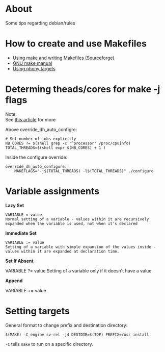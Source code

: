 # About
Some tips regarding debian/rules

# How to create and use Makefiles
* [Using make and writing Makefiles (Sourceforge)](http://makepp.sourceforge.net/1.19/makepp_tutorial.html)
* [GNU make manual](https://www.gnu.org/software/make/manual/html_node/index.html#SEC_Contents)
* [Using phony targets](https://www.gnu.org/software/make/manual/html_node/Phony-Targets.html)

# Determing theads/cores for make -j flags

Note:  
See [this article](http://www.math-linux.com/linux/tip-of-the-day/article/speedup-gnu-make-build-and-compilation-process) for more

Above override_dh_auto_configre:
```
# Set number of jobs explicitly
NB_CORES ?= $(shell grep -c '^processor' /proc/cpuinfo)
TOTAL_THREADS=$(shell expr $(NB_CORES) + 1 )
```

Inside the configure override:

```
override_dh_auto_configure:
	MAKEFLAGS="-j$(TOTAL_THREADS) -l$(TOTAL_THREADS)" ./configure
```
	
# Variable assignments


**Lazy Set**

```
VARIABLE = value
Normal setting of a variable - values within it are recursively expanded when the variable is used, not when it's declared
```

**Immediate Set**

```
VARIABLE := value
Setting of a variable with simple expansion of the values inside - values within it are expanded at declaration time.
```
**Set If Absent**

VARIABLE ?= value
Setting of a variable only if it doesn't have a value

**Append**

VARIABLE += value
	
# Setting targets

General format to change prefix and destination directory:

```
$(MAKE) -C engine sv-rel -j4 DESTDIR=$(TOP) PREFIX=/usr install
```

`-C` tells `make` to run on a specific directory.
